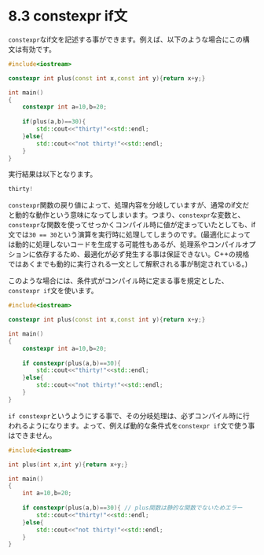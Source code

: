 # 8.3 constexpr if文

`constexpr`なif文を記述する事ができます。例えば、以下のような場合にこの構文は有効です。
```cpp
#include<iostream>

constexpr int plus(const int x,const int y){return x+y;}

int main()
{
	constexpr int a=10,b=20;
	
	if(plus(a,b)==30){
		std::cout<<"thirty!"<<std::endl;
	}else{
		std::cout<<"not thirty!"<<std::endl;
	}
}
```
実行結果は以下となります。
```cpp
thirty!
```
`constexpr`関数の戻り値によって、処理内容を分岐していますが、通常のif文だと動的な動作という意味になってしまいます。つまり、`constexpr`な変数と、`constexpr`な関数を使ってせっかくコンパイル時に値が定まっていたとしても、if文では`30 == 30`という演算を実行時に処理してしまうのです。(最適化によっては動的に処理しないコードを生成する可能性もあるが、処理系やコンパイルオプションに依存するため、最適化が必ず発生する事は保証できない。C++の規格ではあくまでも動的に実行される一文として解釈される事が制定されている。)

このような場合には、条件式がコンパイル時に定まる事を規定とした、`constexpr if`文を使います。
```cpp
#include<iostream>

constexpr int plus(const int x,const int y){return x+y;}

int main()
{
	constexpr int a=10,b=20;
	
	if constexpr(plus(a,b)==30){
		std::cout<<"thirty!"<<std::endl;
	}else{
		std::cout<<"not thirty!"<<std::endl;
	}
}
```
`if constexpr`というようにする事で、その分岐処理は、必ずコンパイル時に行われるようになります。よって、例えば動的な条件式を`constexpr if`文で使う事はできません。
```cpp
#include<iostream>

int plus(int x,int y){return x+y;}

int main()
{
	int a=10,b=20;
	
	if constexpr(plus(a,b)==30){ // plus関数は静的な関数でないためエラー
		std::cout<<"thirty!"<<std::endl;
	}else{
		std::cout<<"not thirty!"<<std::endl;
	}
}
```
